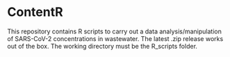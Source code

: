 # ContentR
This repository contains R scripts to carry out a data analysis/manipulation of SARS-CoV-2 concentrations in wastewater. The latest .zip release works out of the box. The working directory must be the R_scripts folder.
